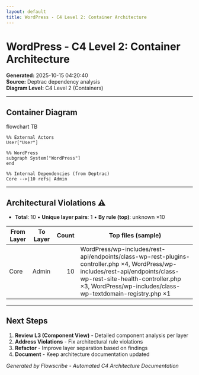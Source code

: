 ```yaml
---
layout: default
title: WordPress - C4 Level 2: Container Architecture
---
```


# WordPress - C4 Level 2: Container Architecture

**Generated:** 2025-10-15 04:20:40  
**Source:** Deptrac dependency analysis  
**Diagram Level:** C4 Level 2 (Containers)

---

## Container Diagram

<div class="mermaid">
flowchart TB

    %% External Actors
    User["User"]

    %% WordPress
    subgraph System["WordPress"]
    end

    %% Internal Dependencies (from Deptrac)
    Core -->|10 refs| Admin
</div>

---

## Architectural Violations ⚠️
- **Total**: 10  •  **Unique layer pairs**: 1  •  **By rule (top)**: unknown ×10

| From Layer | To Layer | Count | Top files (sample) |
|---|---|---:|---|
| Core | Admin | 10 | WordPress/wp-includes/rest-api/endpoints/class-wp-rest-plugins-controller.php ×4, WordPress/wp-includes/rest-api/endpoints/class-wp-rest-site-health-controller.php ×3, WordPress/wp-includes/class-wp-textdomain-registry.php ×1 |


---

## Next Steps
1. **Review L3 (Component View)** - Detailed component analysis per layer
2. **Address Violations** - Fix architectural rule violations
3. **Refactor** - Improve layer separation based on findings
4. **Document** - Keep architecture documentation updated

*Generated by Flowscribe - Automated C4 Architecture Documentation*